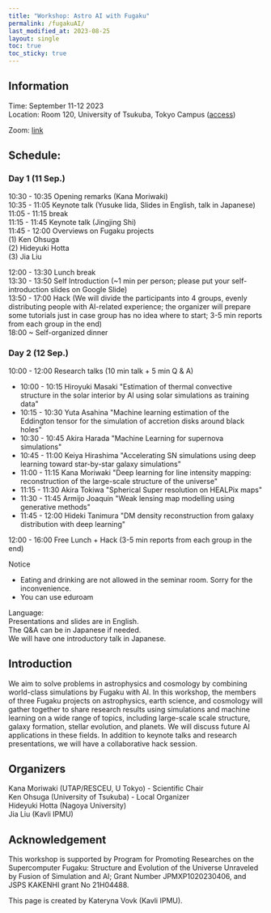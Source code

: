 ```yaml
---
title: "Workshop: Astro AI with Fugaku"
permalink: /fugakuAI/
last_modified_at: 2023-08-25
layout: single
toc: true
toc_sticky: true
---
```



## Information
Time: September 11-12 2023 \
Location: Room 120, University of Tsukuba, Tokyo Campus ([access](https://www.tsukuba.ac.jp/en/about/campus-access/tokyo-campus/)) 

Zoom: [link](https://u-tokyo-ac-jp.zoom.us/j/81246669006?pwd=MEFiUENIS3ZmeHp6K1h1RjdGQjg1QT09)

## Schedule:
### Day 1 (11 Sep.) 
10:30 - 10:35 Opening remarks (Kana Moriwaki)\
10:35 - 11:05 Keynote talk (Yusuke Iida, Slides in English, talk in Japanese)\
11:05 - 11:15 break\
11:15 - 11:45 Keynote talk (Jingjing Shi)\
11:45 - 12:00 Overviews on Fugaku projects\
(1) Ken Ohsuga\
(2) Hideyuki Hotta\
(3) Jia Liu
  
12:00 - 13:30 Lunch break \
13:30 - 13:50 Self Introduction (~1 min per person; please put your self-introduction slides on Google Slide) \
13:50 - 17:00 Hack (We will divide the participants into 4 groups, evenly distributing people with AI-related experience;
the organizer will prepare some tutorials just in case group has no idea where to start; 3-5 min reports from each group in the end) \
18:00 ~ Self-organized dinner

### Day 2 (12 Sep.) 
10:00 - 12:00 Research talks (10 min talk + 5 min Q & A) 
- 10:00 - 10:15 Hiroyuki Masaki "Estimation of thermal convective structure in the solar interior by AI using solar simulations as training data"
- 10:15 - 10:30 Yuta Asahina "Machine learning estimation of the Eddington tensor for the simulation of accretion disks around black holes"
- 10:30 - 10:45 Akira Harada "Machine Learning for supernova simulations"
- 10:45 - 11:00 Keiya Hirashima "Accelerating SN simulations using deep learning toward star-by-star galaxy simulations"
- 11:00 - 11:15 Kana Moriwaki "Deep learning for line intensity mapping: reconstruction of the large-scale structure of the universe"
- 11:15 - 11:30 Akira Tokiwa "Spherical Super resolution on HEALPix maps"
- 11:30 - 11:45 Armijo Joaquin "Weak lensing map modelling using generative methods"
- 11:45 - 12:00 Hideki Tanimura "DM density reconstruction from galaxy distribution with deep learning"

12:00 - 16:00 Free Lunch + Hack (3-5 min reports from each group in the end)

Notice
- Eating and drinking are not allowed in the seminar room. Sorry for the inconvenience.
- You can use eduroam

Language: \
Presentations and slides are in English. \
The Q&A can be in Japanese if needed. \
We will have one introductory talk in Japanese.

## Introduction
We aim to solve problems in astrophysics and cosmology by combining world-class simulations by Fugaku with AI. In this workshop, the members of three Fugaku projects on astrophysics, earth science, and cosmology will gather together to share research results using simulations and machine learning on a wide range of topics, including large-scale scale structure, galaxy formation, stellar evolution, and planets. We will discuss future AI applications in these fields. In addition to keynote talks and research presentations, we will have a collaborative hack session. 

## Organizers
Kana Moriwaki (UTAP/RESCEU, U Tokyo) - Scientific Chair \
Ken Ohsuga (University of Tsukuba) - Local Organizer\
Hideyuki Hotta (Nagoya University)\
Jia Liu (Kavli IPMU)

## Acknowledgement 
This workshop is supported by Program for Promoting Researches on the Supercomputer Fugaku: Structure and Evolution of the Universe Unraveled by Fusion of Simulation and AI; Grant Number JPMXP1020230406, and JSPS KAKENHI grant No 21H04488.

This page is created by Kateryna Vovk (Kavli IPMU).
